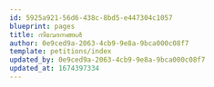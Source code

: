 ```yaml
---
id: 5925a921-56d6-438c-8bd5-e447304c1057
blueprint: pages
title: നിവേദനങ്ങള്‍
author: 0e9ced9a-2063-4cb9-9e8a-9bca000c08f7
template: petitions/index
updated_by: 0e9ced9a-2063-4cb9-9e8a-9bca000c08f7
updated_at: 1674397334
---
```

